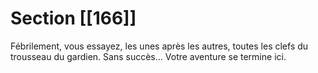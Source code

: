 # Section [[166]]

Fébrilement, vous essayez, les unes après les autres, toutes les clefs du trousseau du gardien. Sans succès... Votre aventure se termine ici.